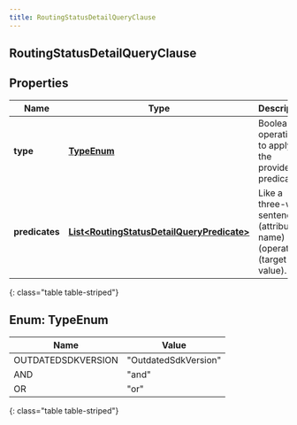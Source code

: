 ```yaml
---
title: RoutingStatusDetailQueryClause
---
```


## RoutingStatusDetailQueryClause

## Properties

| Name           | Type                                                                                                           | Description                                                             | Notes |
| -------------- | -------------------------------------------------------------------------------------------------------------- | ----------------------------------------------------------------------- | ----- |
| **type**       | [**TypeEnum**](#TypeEnum)<!---->                                                                               | Boolean operation to apply to the provided predicates                   |       |
| **predicates** | <!----><!---->[**List&lt;RoutingStatusDetailQueryPredicate&gt;**](RoutingStatusDetailQueryPredicate.md)<!----> | Like a three-word sentence: (attribute-name) (operator) (target-value). |       |

{: class="table table-striped"}

<a name="TypeEnum"></a>

## Enum: TypeEnum

| Name               | Value                          |
| ------------------ | ------------------------------ |
| OUTDATEDSDKVERSION | &quot;OutdatedSdkVersion&quot; |
| AND                | &quot;and&quot;                |
| OR                 | &quot;or&quot;                 |

{: class="table table-striped"}
